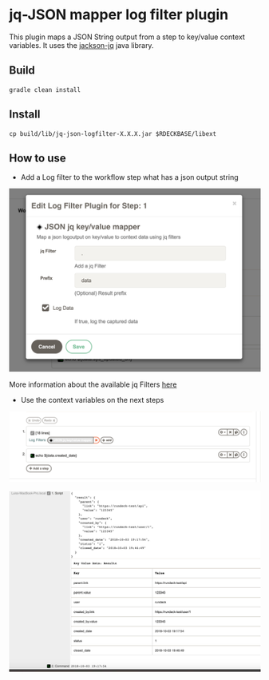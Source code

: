 # jq-JSON mapper log filter plugin

This plugin maps a JSON String output from a step to key/value context variables.
It uses the [jackson-jq](https://github.com/eiiches/jackson-jq) java library. 

## Build

```
gradle clean install
```

## Install

```
cp build/lib/jq-json-logfilter-X.X.X.jar $RDECKBASE/libext
```

## How to use

- Add a Log filter to the workflow step what has a json output string

![Add Filter](examples/example1.png)

More information about the available jq Filters [here](https://github.com/eiiches/jackson-jq#implementation-status-and-current-limitations)


- Use the context variables on the next steps

![Add Filter](examples/example2.png)

![Add Filter](examples/example3.png)


